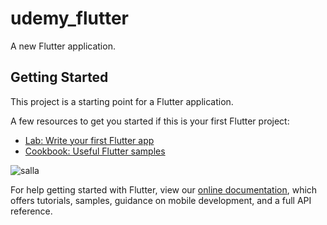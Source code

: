 # udemy_flutter

A new Flutter application.

## Getting Started

This project is a starting point for a Flutter application.

A few resources to get you started if this is your first Flutter project:

- [Lab: Write your first Flutter app](https://flutter.dev/docs/get-started/codelab)
- [Cookbook: Useful Flutter samples](https://flutter.dev/docs/cookbook)


![salla](https://user-images.githubusercontent.com/61503927/141850090-f58d435c-402a-445b-9a8f-336985033295.gif)


For help getting started with Flutter, view our
[online documentation](https://flutter.dev/docs), which offers tutorials,
samples, guidance on mobile development, and a full API reference.
